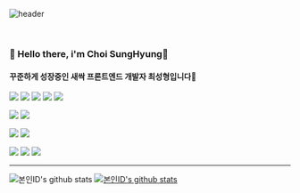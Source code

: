 
![header](https://capsule-render.vercel.app/api?type=cylinder&color=000000&height=150&section=header&text=CSH%20Github&fontColor=ffffff&fontSize=70&animation=fadeIn&fontAlignY=55&desc=%20&descAlignY=62&descAlign=62)

<br>


### 👋 Hello there, i'm Choi SungHyung🌱

#### 꾸준하게 성장중인 새싹 프론트엔드 개발자 최성형입니다🌱




<img src="https://img.shields.io/badge/JavaScript-F7DF1E?style=for-the-badge&logo=JavaScript&logoColor=white"> <img src="https://img.shields.io/badge/React-61DAFB?style=for-the-badge&logo=React&logoColor=white"> <img src="https://img.shields.io/badge/Next.js-000000?style=for-the-badge&logo=Next.js&logoColor=white">  <img src="https://img.shields.io/badge/HTML5-E34F26?style=for-the-badge&logo=HTML5&logoColor=white"> <img src="https://img.shields.io/badge/CSS3-1572B6?style=for-the-badge&logo=CSS3&logoColor=white"> 

<img src="https://img.shields.io/badge/MySQL-4479A1?style=for-the-badge&logo=MySQL&logoColor=white"> <img src="https://img.shields.io/badge/Oracle-F80000?style=for-the-badge&logo=Oracle&logoColor=white"> 

<img src="https://img.shields.io/badge/aws-232F3E?style=for-the-badge&logo=Amazon aws&logoColor=white"> <img src="https://img.shields.io/badge/Apache-231F20?style=for-the-badge&logo=Apache&logoColor=White">

<img src="https://img.shields.io/badge/Eclipse-2C2255?style=for-the-badge&logo=Eclipse%20IDE&logoColor=white"> <img src="https://img.shields.io/badge/VSC-007ACC?style=for-the-badge&logo=VisualStudioCode&logoColor=white">
<img src="https://img.shields.io/badge/github-181717?style=for-the-badge&logo=github&logoColor=white">

---

![본인ID's github stats](https://github-readme-stats.vercel.app/api?username=snoopy1224&show_icons=true)
[![본인ID's github stats](https://github-readme-stats.vercel.app/api/top-langs/?username=snoopy1224&show_icons=true&hide_border=true&title_color=004386&icon_color=004386&layout=compact)](https://github.com/snoopy1224)



<!--
**snoopy1224/snoopy1224** is a ✨ _special_ ✨ repository because its `README.md` (this file) appears on your GitHub profile.

Here are some ideas to get you started:

- 🔭 I’m currently working on ...
- 🌱 I’m currently learning ...
- 👯 I’m looking to collaborate on ...
- 🤔 I’m looking for help with ...
- 💬 Ask me about ...
- 📫 How to reach me: ...
- 😄 Pronouns: ...
- ⚡ Fun fact: ...
-->
